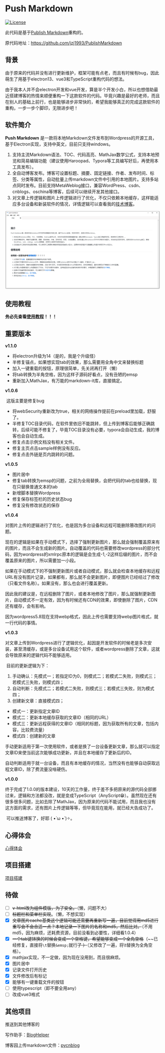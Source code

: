 # Push Markdown

[![License](https://img.shields.io/badge/License-Apache%202.0-blue.svg)](https://raw.githubusercontent.com/meituan/WMRouter/master/LICENSE)

此代码是基于[Publish Markdown](https://github.com/jzj1993/PublishMarkdown)重构的。

原代码地址：https://github.com/jzj1993/PublishMarkdown

## 背景

由于原来的代码并没有进行更新维护，框架可能有点老，而且有时候有bug，因此萌生了用基于electron13、vue3和TypeScript重构代码的想法。

由于我本人并不会electron开发和vue开发，算是半个开发小白，所以也想借助最近搭建博客的热情来顺便重构一下这款软件的代码。毕竟兴趣是最好的老师，而且在别人的基础上前行，也是能够进步非常快的，希望我能够真正的完成这款软件的重构，一步一步个脚印，无限进步吧！

## 软件简介

**Push Markdown** 是一款将本地Markdown文件发布到Wordpress的开源工具，基于Electron实现，支持中英文，目前只支持windows。

1. 支持主流Markdown语法、TOC、代码高亮、MathJax数学公式，支持本地预览和简易编辑功能（建议使用Haroopad、Typora等工具编写好后，再使用本工具发布）。
2. 全自动博客发布。博客可设置标题、摘要、固定链接、作者、发布时间、标签、分类等属性，自动批量上传markdown文件中引用的本地图片。支持多站点同时发布。目前支持MetaWeblog接口，兼容WordPress、csdn、cnblogs、oschina等博客，后续可以继续开发其他接口。
3. 对文章上传逻辑和图片上传逻辑进行了优化，不仅只依赖本地缓存，这样能适应多台设备和新装软件的情况，详情逻辑可以查看我的[技术博客](https://szx.life/push-markdown/push-markdown重构)。

![欢迎界面](images/欢迎界面.png)

## 使用教程

**务必先查看**[**使用教程**](docs/使用教程.md)**！！！**

## 重要版本

**v1.1.0**

- 将electron升级为14（是的，我是个升级怪）
- 半修复锚点，如果想实现tab的效果，那么需要用全角中文来替换标题
- 加入一键重载的按钮，原理很简单，先关闭再打开（懒）
- 将tab转换为半角空格，因为这样子源码好看点，没有丑陋的emsp
- 重新加入MathJax，有万能的markdown-it库，直接搞定。

**v1.0.6**

​	这版主要是修复bug

- 将webSecurity重新改为true，相关的网络操作提前在preload里加载，舒服了。
- 半修复TOC目录代码，在软件里依旧不能跳转，但上传到博客后能够正确跳转，后续可能不修复了，毕竟TOC目录没有必要，typora会自动生成，我的博客也会自动生成。
- 修复点击示例文档没有相关文件。
- 修复主页点击sample样例没有反应。
- 修复点击外链是页内跳转的问题。

**v1.0.5**

- 图片居中
- 修复tab转换为emsp的问题，之前为全局替换，会把代码的tab也给替换，现在只替换普通文本的tab
- 新增脚本替换Wordpress
- 修复保存标签栏的历史状态bug
- 修复没有修改状态的保存

**v1.0.4**

​	对图片上传的逻辑进行了优化，也是因为多台设备和远程可能删除篡改图片的问题。

​	现在的逻辑是如果在手动模式下，选择了强制更新图片，那么就会强制覆盖原来有的图片，而且不会生成新的图片。自动覆盖的代码也需要修改wordpress的部分代码，因为wordpress的xmlrpc原本的逻辑是会生成-1,-2这样后缀的图片，而不会覆盖原来的图片，所以需要加一小段。

​	如果在手动模式下的不强制更新图片或者自动模式，那么就会检查本地缓存和远程URL有没有图片记录，如果都有，那么就不会更新图片，即便图片已经经过了修改（只看文件名称）。如果没有，那么也会进行覆盖更新。

​	因此我的建议是，在远程删除了图片，或者本地修改了图片，那么就强制更新图片，自动模式不一定有效，因为有时候还有CDN的效果，即使删除了图片，CDN还有缓存，会有影响。

​	因为wordpress5.8现在支持webp格式，因此上传也需要支持webp图片格式，就一行代码的事情。

**v1.0.3**

​	对文章上传到Wordpress进行了逻辑优化，起因是开发软件的时候老是多次安装，甚至清缓存，或是多台设备试用这个软件，或者wordpress删除了文章，这就会导致原来的逻辑代码不能够适用。

​	目前的更新逻辑为下：

1. 手动确认：先模式一；若指定ID为0，则模式二；若模式二失败，则模式三；若模式三失败，则模式四；
2. 自动判断：先模式二；若模式二失败，则模式三；若模式三失败，则为模式四；
3. 创建新文章：直接模式四；

- 模式一：更新指定文章ID
- 模式二：更新本地缓存获取的文章ID（相同的URL）
- 模式三：更新远程获得的文章ID（相同的标题，因为获取所有的文章，包括内容，比较费流量）
- 模式四：创建新的文章

​	手动更新适用于第一次使用软件，或者是换了一台设备更新文章，那么就可以指定文章ID来使当前这次能够成功更新，并且在本地缓存了更新后的ID。

​	自动判断适用于就一台设备，而且有本地缓存的情况，当然没有也能够自动获取远程文章ID，除了费流量没啥硬伤。

**v1.0.0**

​	终于完成了1.0.0的版本建设，10天的工作量，终于差不多把原来的源代码全部挪过来，逻辑和方法都没改，就是变成TypeScript（AnyScript😁）。虽然现在还有很多很多问题，比如去除了MathJax，因为原来的代码不能试用，而且我也没有这方面的需求，还有图片上传逻辑等等，但毕竟现在能用，就已经大告成功了。

​	可以推送博客了，好耶 ( •̀ ω •́ )✧。

## 心得体会

[心得体会](docs/心得体会.md)

## 项目搭建

[项目搭建](docs/项目搭建.md)

## 待做

- [ ] ~~v-html改为组件模版，为了安全。~~（懒，问题不大）
- [ ] ~~标题栏和菜单栏实现~~。（懒，不想实现）
- [x] ~~文章图片cache基类这个逻辑可能还需要再重新写一遍，目前觉得用md5进行重写会不会合适一点？本地记录一下图片的名称和md5，然后比对。~~（不用md5，因为麻烦，还耗费资源，目前没看到必要性，详细看1.0.4）
- [x] ~~一个tab键转换的时候会变成一个空格键，希望能够变成一个全角空格~~（~~已经修复，直接将`\t`替换`&emsp;`就行~~~~了 ）~~~~（又修改了一遍，将\t替换为全角空格）。
- [x] mathjax实现，不一定做，因为现在没用到，而且很麻烦。
- [x] 图片居中
- [x] 记录文件打开历史
- [x] 文件修改后有标记
- [x] 能够有一键重载文件的按钮
- [ ] 使用typescript（即不要全用any）
- [ ] 改成vue3格式

## 其他项目

推送到其他博客的

写作助手：[BlogHelper](https://github.com/onblog/BlogHelper)

博客园上传markdown文件：[pycnblog](https://github.com/dongfanger/pycnblog)

